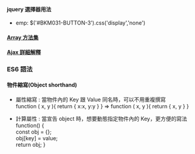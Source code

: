 #### jquery 選擇器用法

-   emp: \$('#BKM031-BUTTON-3').css('display','none')

#### [Array 方法集](https://ithelp.ithome.com.tw/articles/10213787)

#### [Ajax 詳細解釋](https://blog.techbridge.cc/2019/10/05/javascript-async-sync-and-callback/)

### ES6 語法

#### 物件縮寫(Object shorthand)

-   屬性縮寫 : 當物件內的 Key 跟 Value 同名時，可以不用重複撰寫  
    function ( x, y ){ return { x:x, y:y } } =>
    function ( x, y ){ return { x, y } }

*   計算屬性 : 當宣告 object 時，想要動態指定物件內的 Key，更方便的寫法  
    function() {  
     const obj = {};  
     obj[key] = value;  
     return obj;
    }
